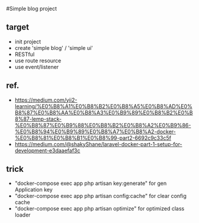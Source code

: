 #Simple blog project

## target
- init project
- create 'simple blog' / 'simple ui'
- RESTful
- use route resource
- use event/listener

## ref.
- https://medium.com/yii2-learning/%E0%B8%A1%E0%B8%B2%E0%B8%A5%E0%B8%AD%E0%B8%87%E0%B8%AA%E0%B8%A3%E0%B9%89%E0%B8%B2%E0%B8%87-lemp-stack-%E0%B8%87%E0%B9%88%E0%B8%B2%E0%B8%A2%E0%B9%86-%E0%B8%94%E0%B9%89%E0%B8%A7%E0%B8%A2-docker-%E0%B8%81%E0%B8%B1%E0%B8%99-part2-6692c9c33c5f
- https://medium.com/@shakyShane/laravel-docker-part-1-setup-for-development-e3daaefaf3c

## trick
- "docker-compose exec app php artisan key:generate" for gen Application key
- "docker-compose exec app php artisan config:cache" for clear config cache
- "docker-compose exec app php artisan optimize" for optimized class loader
